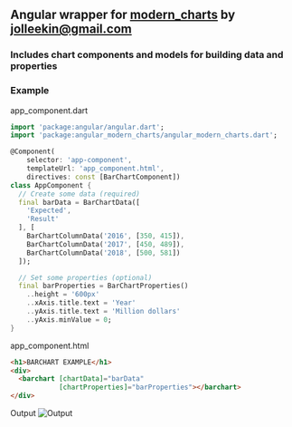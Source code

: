 ## Angular wrapper for [modern_charts](https://github.com/jolleekin/modern_charts) by jolleekin@gmail.com

### Includes chart components and models for building data and properties


### Example
app_component.dart
```dart
import 'package:angular/angular.dart';
import 'package:angular_modern_charts/angular_modern_charts.dart';

@Component(
    selector: 'app-component',
    templateUrl: 'app_component.html',
    directives: const [BarChartComponent])
class AppComponent {
  // Create some data (required)
  final barData = BarChartData([
    'Expected',
    'Result'
  ], [
    BarChartColumnData('2016', [350, 415]),
    BarChartColumnData('2017', [450, 489]),
    BarChartColumnData('2018', [500, 581])
  ]);

  // Set some properties (optional)
  final barProperties = BarChartProperties()
    ..height = '600px'
    ..xAxis.title.text = 'Year'
    ..yAxis.title.text = 'Million dollars'
    ..yAxis.minValue = 0;
}
```

app_component.html
```html
<h1>BARCHART EXAMPLE</h1>
<div>
  <barchart [chartData]="barData"
            [chartProperties]="barProperties"></barchart>
</div>
```
Output
![Output](https://raw.githubusercontent.com/dejan-marlovic/angular_modern_charts/master/example/barchart.png)